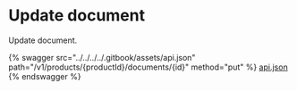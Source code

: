 # Update document

Update document.

{% swagger src="../../../../.gitbook/assets/api.json" path="/v1/products/{productId}/documents/{id}" method="put" %}
[api.json](../../../../.gitbook/assets/api.json)
{% endswagger %}
